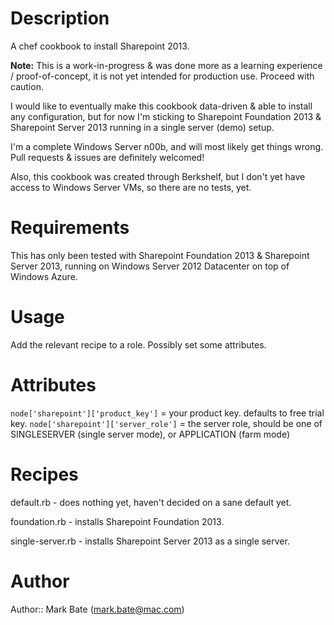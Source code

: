 # Description

A chef cookbook to install Sharepoint 2013.

**Note:** This is a work-in-progress & was done more as a learning experience / proof-of-concept, it is not yet intended for production use. Proceed with caution.

I would like to eventually make this cookbook data-driven & able to install any configuration, but for now I'm sticking to Sharepoint Foundation 2013 & Sharepoint Server 2013 running in a single server (demo) setup.

I'm a complete Windows Server n00b, and will most likely get things wrong. Pull requests & issues are definitely welcomed!


Also, this cookbook was created through Berkshelf, but I don't yet have access to Windows Server VMs, so there are no tests, yet.

# Requirements

This has only been tested with Sharepoint Foundation 2013 & Sharepoint Server 2013, running on Windows Server 2012 Datacenter on top of Windows Azure.

# Usage

Add the relevant recipe to a role. Possibly set some attributes.

# Attributes

`node['sharepoint']['product_key']` = your product key. defaults to free trial key.
`node['sharepoint']['server_role']` = the server role, should be one of SINGLESERVER (single server mode), or APPLICATION (farm mode)

# Recipes

default.rb - does nothing yet, haven't decided on a sane default yet.

foundation.rb - installs Sharepoint Foundation 2013.

single-server.rb - installs Sharepoint Server 2013 as a single server.

# Author

Author:: Mark Bate (mark.bate@mac.com)
